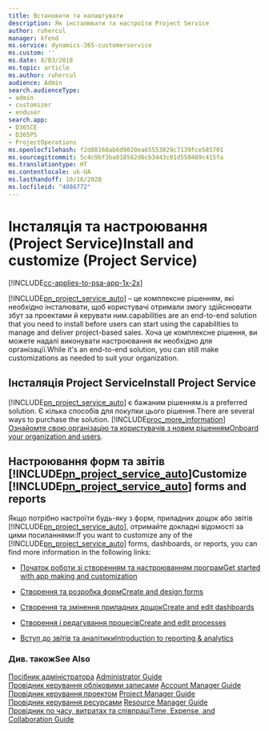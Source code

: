 ```yaml
---
title: Встановити та налаштувати
description: Як інсталювати та настроїти Project Service
author: ruhercul
manager: kfend
ms.service: dynamics-365-customerservice
ms.custom: ''
ms.date: 8/03/2018
ms.topic: article
ms.author: ruhercul
audience: Admin
search.audienceType:
- admin
- customizer
- enduser
search.app:
- D365CE
- D365PS
- ProjectOperations
ms.openlocfilehash: f2d88160ab6d9020ea65553829c7139fce585701
ms.sourcegitcommit: 5c4c9bf3ba018562d6cb3443c01d550489c415fa
ms.translationtype: HT
ms.contentlocale: uk-UA
ms.lasthandoff: 10/16/2020
ms.locfileid: "4086772"
---
```

# <a name="install-and-customize-project-service"></a><span data-ttu-id="a4107-103">Інсталяція та настроювання (Project Service)</span><span class="sxs-lookup"><span data-stu-id="a4107-103">Install and customize (Project Service)</span></span>

[!INCLUDE[cc-applies-to-psa-app-1x-2x](../includes/cc-applies-to-psa-app-1x-2x.md)]

[!INCLUDE[pn_project_service_auto](../includes/pn-project-service-auto.md)] <span data-ttu-id="a4107-104">– це комплексне рішенням, які необхідно інсталювати, щоб користувачі отримали змогу здійснювати збут за проектами й керувати ним.</span><span class="sxs-lookup"><span data-stu-id="a4107-104">capabilities are an end-to-end solution that you need to install before users can start using the capabilities to manage and deliver project-based sales.</span></span> <span data-ttu-id="a4107-105">Хоча це комплексне рішення, ви можете надалі виконувати настроювання як необхідно для організації.</span><span class="sxs-lookup"><span data-stu-id="a4107-105">While it's an end-to-end solution, you can still make customizations as needed to suit your organization.</span></span>  
<!-- TODO: I expect to find the information on how to get and install this here. Please find that and add it here. Same for Project Service.--> 
  
## <a name="install-project-service"></a><span data-ttu-id="a4107-106">Інсталяція Project Service</span><span class="sxs-lookup"><span data-stu-id="a4107-106">Install Project Service</span></span>  
 [!INCLUDE[pn_project_service_auto](../includes/pn-project-service-auto.md)] <span data-ttu-id="a4107-107">є бажаним рішенням.</span><span class="sxs-lookup"><span data-stu-id="a4107-107">is a preferred solution.</span></span> <span data-ttu-id="a4107-108">Є кілька способів для покупки цього рішення.</span><span class="sxs-lookup"><span data-stu-id="a4107-108">There are several ways to purchase the solution.</span></span> [!INCLUDE[proc_more_information](../includes/proc-more-information.md)] <span data-ttu-id="a4107-109">[Ознайомте свою організацію та користувачів з новим рішенням](https://docs.microsoft.com/dynamics365/customerengagement/on-premises/admin/onboard-your-organization-and-users-to-dynamics-365-online)</span><span class="sxs-lookup"><span data-stu-id="a4107-109">[Onboard your organization and users](https://docs.microsoft.com/dynamics365/customerengagement/on-premises/admin/onboard-your-organization-and-users-to-dynamics-365-online).</span></span>  
  
## <a name="customize-pn_project_service_auto-forms-and-reports"></a><span data-ttu-id="a4107-110">Настроювання форм та звітів [!INCLUDE[pn_project_service_auto](../includes/pn-project-service-auto.md)]</span><span class="sxs-lookup"><span data-stu-id="a4107-110">Customize [!INCLUDE[pn_project_service_auto](../includes/pn-project-service-auto.md)] forms and reports</span></span>  
 <span data-ttu-id="a4107-111">Якщо потрібно настроїти будь-яку з форм, приладних дощок або звітів [!INCLUDE[pn_project_service_auto](../includes/pn-project-service-auto.md)], отримайте докладні відомості за цими посиланнями:</span><span class="sxs-lookup"><span data-stu-id="a4107-111">If you want to customize any of the [!INCLUDE[pn_project_service_auto](../includes/pn-project-service-auto.md)] forms, dashboards, or reports, you can find more information in the following links:</span></span>  
  
- [<span data-ttu-id="a4107-112">Початок роботи зі створенням та настроюванням програм</span><span class="sxs-lookup"><span data-stu-id="a4107-112">Get started with app making and customization</span></span>](https://docs.microsoft.com/dynamics365/customerengagement/on-premises/customize/getting-started-customization)  
  
- [<span data-ttu-id="a4107-113">Створення та розробка форм</span><span class="sxs-lookup"><span data-stu-id="a4107-113">Create and design forms</span></span>](https://docs.microsoft.com/dynamics365/customerengagement/on-premises/customize/create-design-forms)  
  
- [<span data-ttu-id="a4107-114">Створення та змінення приладних дощок</span><span class="sxs-lookup"><span data-stu-id="a4107-114">Create and edit dashboards</span></span>](https://docs.microsoft.com/dynamics365/customerengagement/on-premises/customize/create-edit-dashboards)  
  
- [<span data-ttu-id="a4107-115">Створення і редагування процесів</span><span class="sxs-lookup"><span data-stu-id="a4107-115">Create and edit processes</span></span>](https://docs.microsoft.com/dynamics365/customerengagement/on-premises/customize/guide-staff-through-common-tasks-processes)  
  
- [<span data-ttu-id="a4107-116">Вступ до звітів та аналітики</span><span class="sxs-lookup"><span data-stu-id="a4107-116">Introduction to reporting & analytics</span></span>](https://docs.microsoft.com/dynamics365/customerengagement/on-premises/analytics/reporting-analytics-with-dynamics-365)  
  
### <a name="see-also"></a><span data-ttu-id="a4107-117">Див. також</span><span class="sxs-lookup"><span data-stu-id="a4107-117">See Also</span></span>  
 <span data-ttu-id="a4107-118">[Посібник адміністратора](../psa/admin-guide.md) </span><span class="sxs-lookup"><span data-stu-id="a4107-118">[Administrator Guide](../psa/admin-guide.md) </span></span>  
 <span data-ttu-id="a4107-119">[Провідник керування обліковими записами](../psa/account-manager-guide.md) </span><span class="sxs-lookup"><span data-stu-id="a4107-119">[Account Manager Guide](../psa/account-manager-guide.md) </span></span>  
 <span data-ttu-id="a4107-120">[Провідник керування проектом](../psa/project-manager-guide.md) </span><span class="sxs-lookup"><span data-stu-id="a4107-120">[Project Manager Guide](../psa/project-manager-guide.md) </span></span>  
 <span data-ttu-id="a4107-121">[Провідник керування ресурсами](../psa/resource-manager-guide.md) </span><span class="sxs-lookup"><span data-stu-id="a4107-121">[Resource Manager Guide](../psa/resource-manager-guide.md) </span></span>  
 [<span data-ttu-id="a4107-122">Провідник по часу, витратах та співпраці</span><span class="sxs-lookup"><span data-stu-id="a4107-122">Time, Expense, and Collaboration Guide</span></span>](../psa/time-expense-collaboration-guide.md)
